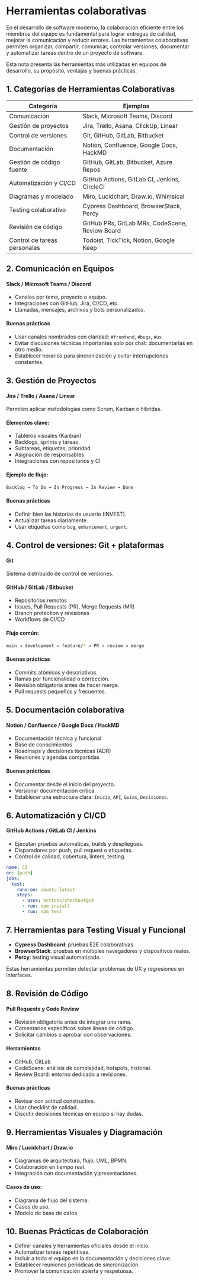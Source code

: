 # **Herramientas colaborativas**

En el desarrollo de software moderno, la colaboración eficiente entre los miembros del equipo es fundamental para lograr entregas de calidad, mejorar la comunicación y reducir errores. Las herramientas colaborativas permiten organizar, compartir, comunicar, controlar versiones, documentar y automatizar tareas dentro de un proyecto de software.

Esta nota presenta las herramientas más utilizadas en equipos de desarrollo, su propósito, ventajas y buenas prácticas.



## 1. Categorías de Herramientas Colaborativas

| Categoría                    | Ejemplos                                        |
| ---------------------------- | ----------------------------------------------- |
| Comunicación                 | Slack, Microsoft Teams, Discord                 |
| Gestión de proyectos         | Jira, Trello, Asana, ClickUp, Linear            |
| Control de versiones         | Git, GitHub, GitLab, Bitbucket                  |
| Documentación                | Notion, Confluence, Google Docs, HackMD         |
| Gestión de código fuente     | GitHub, GitLab, Bitbucket, Azure Repos          |
| Automatización y CI/CD       | GitHub Actions, GitLab CI, Jenkins, CircleCI    |
| Diagramas y modelado         | Miro, Lucidchart, Draw.io, Whimsical            |
| Testing colaborativo         | Cypress Dashboard, BrowserStack, Percy          |
| Revisión de código           | GitHub PRs, GitLab MRs, CodeScene, Review Board |
| Control de tareas personales | Todoist, TickTick, Notion, Google Keep          |



## 2. Comunicación en Equipos

#### Slack / Microsoft Teams / Discord

- Canales por tema, proyecto o equipo.
- Integraciones con GitHub, Jira, CI/CD, etc.
- Llamadas, mensajes, archivos y bots personalizados.

#### Buenas prácticas

- Usar canales nombrados con claridad: `#frontend`, `#bugs`, `#ux`
- Evitar discusiones técnicas importantes solo por chat: documentarlas en otro medio.
- Establecer horarios para sincronización y evitar interrupciones constantes.



## 3. Gestión de Proyectos

#### Jira / Trello / Asana / Linear
Permiten aplicar metodologías como Scrum, Kanban o híbridas.

#### Elementos clave:

- Tableros visuales (Kanban)    
- Backlogs, sprints y tareas
- Subtareas, etiquetas, prioridad
- Asignación de responsables
- Integraciones con repositorios y CI 

#### Ejemplo de flujo:

```bash
Backlog → To Do → In Progress → In Review → Done
```

#### Buenas prácticas

- Definir bien las historias de usuario (INVEST).
- Actualizar tareas diariamente.
- Usar etiquetas como `bug`, `enhancement`, `urgent`.



## 4. Control de versiones: Git + plataformas

#### Git

Sistema distribuido de control de versiones.

#### GitHub / GitLab / Bitbucket

- Repositorios remotos
- Issues, Pull Requests (PR), Merge Requests (MR)
- Branch protection y revisiones
- Workflows de CI/CD

#### Flujo común:
```bash
main → development → feature/* → PR → review → merge
```

#### Buenas prácticas

- Commits atómicos y descriptivos. 
- Ramas por funcionalidad o corrección.
- Revisión obligatoria antes de hacer merge.
- Pull requests pequeños y frecuentes.



## 5. Documentación colaborativa

#### Notion / Confluence / Google Docs / HackMD

- Documentación técnica y funcional 
- Base de conocimientos
- Roadmaps y decisiones técnicas (ADR)
- Reuniones y agendas compartidas

#### Buenas prácticas

- Documentar desde el inicio del proyecto.
- Versionar documentación crítica.
- Establecer una estructura clara: `Inicio`, `API`, `Guías`, `Decisiones`.



## 6. Automatización y CI/CD

#### GitHub Actions / GitLab CI / Jenkins

- Ejecutan pruebas automáticas, builds y despliegues.
- Disparadores por push, pull request o etiquetas.
- Control de calidad, cobertura, linters, testing.

```yaml
name: CI
on: [push]
jobs:
  test:
    runs-on: ubuntu-latest
    steps:
      - uses: actions/checkout@v3
      - run: npm install
      - run: npm test
```



## 7. Herramientas para Testing Visual y Funcional

- **Cypress Dashboard**: pruebas E2E colaborativas.
- **BrowserStack**: pruebas en múltiples navegadores y dispositivos reales.
- **Percy**: testing visual automatizado.

Estas herramientas permiten detectar problemas de UX y regresiones en interfaces.



## 8. Revisión de Código

#### Pull Requests y Code Review

- Revisión obligatoria antes de integrar una rama. 
- Comentarios específicos sobre líneas de código.
- Solicitar cambios o aprobar con observaciones.

#### Herramientas

- GitHub, GitLab
- CodeScene: análisis de complejidad, hotspots, historial.
- Review Board: entorno dedicado a revisiones.

#### Buenas prácticas

- Revisar con actitud constructiva. 
- Usar checklist de calidad.
- Discutir decisiones técnicas en equipo si hay dudas.



## 9. Herramientas Visuales y Diagramación

#### Miro / Lucidchart / Draw.io

- Diagramas de arquitectura, flujo, UML, BPMN. 
- Colaboración en tiempo real.
- Integración con documentación y presentaciones.

#### Casos de uso:

- Diagrama de flujo del sistema. 
- Casos de uso.
- Modelo de base de datos.



## 10. Buenas Prácticas de Colaboración

- Definir canales y herramientas oficiales desde el inicio.
- Automatizar tareas repetitivas.
- Incluir a todo el equipo en la documentación y decisiones clave.
- Establecer reuniones periódicas de sincronización.
- Promover la comunicación abierta y respetuosa.
